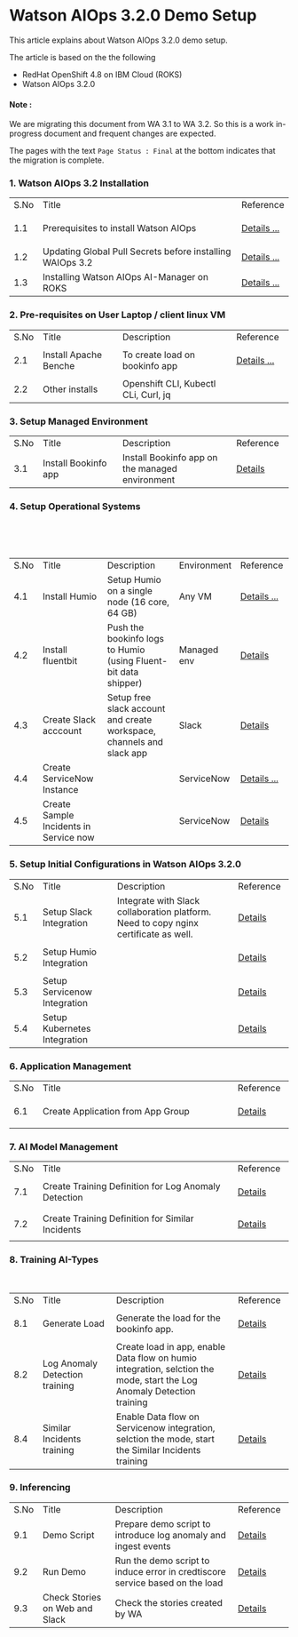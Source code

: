 # Watson AIOps 3.2.0  Demo Setup

This article explains about Watson AIOps 3.2.0 demo setup.

The article is based on the the following
 - RedHat OpenShift 4.8 on IBM Cloud (ROKS)
 - Watson AIOps 3.2.0

#### Note :

We are migrating this document from WA 3.1 to WA 3.2. So this is a work in-progress document and frequent changes are expected.

The pages with the text `Page Status : Final` at the bottom indicates that the migration is complete.


### 1. Watson AIOps 3.2 Installation

<table>
    <tr>
        <td width="4%">S.No</td>
        <td width="84%">Title</td>
        <td width="12%">Reference</td>
    </tr>
    <tr>
        <td>1.1</td>
        <td>Prerequisites to install Watson AIOps</td>
        <td>

[Details ...](./01-install-roks-iks-humio)
        </td>
    </tr>
        <tr>
        <td>1.2</td>
        <td>Updating Global Pull Secrets before installing WAIOps 3.2</td>
        <td>
[Details ...](./02-update-global-pull-secrets)
        </td>
    </tr>
    <tr>
        <td>1.3</td>
        <td>Installing Watson AIOps AI-Manager on ROKS</td>
        <td>
[Details ...](./03-install-ai-manager-in-roks)
        </td>
    </tr>

</table>

### 2. Pre-requisites on User Laptop  / client linux VM

<table>
    <tr>
        <td width="4%">S.No</td>
        <td width="28%">Title</td>
        <td width="40%">Description</td>
        <td width="20%">Reference</td>
    </tr>
    <tr>
        <td>2.1</td>
        <td>Install Apache Benche </td>
        <td>To create load on bookinfo app</td>
        <td>

[Details ...](https://httpd.apache.org/download.cgi)
        </td>
    </tr>
    <tr>
        <td>2.2</td>
        <td>Other installs </td>
        <td> Openshift CLI, Kubectl CLi, Curl, jq </td>
        <td>
        </td>
    </tr>        
</table>


### 3. Setup Managed Environment

<table>
    <tr>
        <td width="4%">S.No</td>
        <td width="28%">Title</td>
        <td width="40%">Description</td>
        <td width="20%">Reference</td>
    </tr>
    <tr>
        <td>3.1</td>
        <td>Install Bookinfo app</td>
        <td>Install Bookinfo app on the managed environment</td>
        <td>

[Details](./500-install-bookinfo-app/01-iks)</td>
    </tr>
</table>


### 4. Setup Operational Systems
<table>
    <tr>
        <td width="4%">S.No</td>
        <td width="28%">Title</td>
        <td width="40%">Description</td>
        <td width="8%">Environment</td>
        <td width="20%">Reference</td>
    </tr>
    <tr>
        <td>4.1</td>
        <td>Install Humio</td>
        <td>Setup Humio on a single node (16 core, 64 GB)</td>
        <td>Any VM</td>
        <td>

[Details ...](https://github.com/diimallya/humio-single-node)</td>
    </tr>   
    <tr>
        <td>4.2 </td>
        <td>Install fluentbit</td>
        <td>Push the bookinfo logs to Humio (using Fluent-bit data shipper)</td>
        <td>Managed env</td>
        <td>[Details](./510-configuring-fluentbit/01-iks)</td>
    </tr>   
    <tr>
        <td>4.3 </td>
        <td>Create Slack acccount</td>
        <td>Setup free slack account and create workspace, channels and slack app</td>
        <td>Slack</td>
        <td>[Details](./300-aiops-initial-configuration/13-slack-account-creation-and-integration)</td>
    </tr>   
    <tr>
        <td>4.4 </td>
        <td>Create ServiceNow Instance</td>
        <td></td>
        <td>ServiceNow</td>
        <td>[Details ...](https://developer.servicenow.com/dev.do)</td>
    </tr>
    <tr>
        <td>4.5 </td>
        <td>Create Sample Incidents in Service now</td>
        <td></td>
        <td>ServiceNow</td>
        <td>[Details](./330-aiops-training/12-similar-incidents-training#user-content-preparation)</td>
    </tr>
</table>

### 5. Setup Initial Configurations in Watson AIOps 3.2.0
<table>
    <tr>
        <td width="4%">S.No</td>
        <td width="28%">Title</td>
        <td width="48%">Description</td>
        <td width="20%">Reference</td>
    </tr>
    <tr>
        <td>5.1</td>
        <td>Setup Slack Integration</td>
        <td>Integrate with Slack collaboration platform. Need to copy nginx certificate as well.</td>
        <td>

[Details](./300-aiops-initial-configuration/13-slack-account-creation-and-integration)
</td>
    </tr>
    <tr>
        <td>5.2</td>
        <td>Setup Humio Integration</td>
        <td>&nbsp;</td>
        <td> 
        
[Details](./300-aiops-initial-configuration/10-setup-humio-Integration)</td>
    </tr>
    <tr>
        <td>5.3</td>
        <td>Setup Servicenow Integration</td>
        <td>&nbsp;</td>
        <td>
[Details](./300-aiops-initial-configuration/11-setup-servicenow-integration)
        </td>
    </tr>
    <tr>
        <td>5.4</td>
        <td>Setup Kubernetes Integration</td>
        <td>&nbsp;</td>
        <td>
[Details](./10-setup-kubernetes-observer)
        </td>
    </tr>    
</table>

### 6. Application Management

<table>
    <tr>
        <td width="4%">S.No</td>
        <td width="76%">Title</td>
        <td width="20%">Reference</td>
    </tr>
    <tr>
        <td>6.1</td>
        <td>Create Application from App Group </td>
        <td>

[Details](./20-create-application-from-resource-group)</td>
    </tr>
</table>

### 7. AI Model Management

<table>
    <tr>
        <td width="4%">S.No</td>
        <td width="76%">Title</td>
        <td width="20%">Reference</td>
    </tr>
    <tr>
        <td>7.1</td>
        <td>Create Training Definition for Log Anomaly Detection </td>
        <td>

[Details](./30-ai-model-definition-log-anomaly)  
        </td>
    </tr>
    <tr>
        <td>7.2</td>
        <td>Create Training Definition for Similar Incidents </td>
        <td>

[Details](./320-aiops-ai-model-management/12-create-training-definition-incidents)  
        </td>
    </tr>    
</table>

### 8. Training AI-Types

<table>
    <tr>
        <td width="4%">S.No</td>
        <td width="28%">Title</td>
        <td width="48%">Description</td>
        <td width="20%">Reference</td>
    </tr>
    <tr>
        <td>8.1</td>
        <td>Generate Load</td>
        <td>Generate the load for the bookinfo app.</td>
        <td>

[Details](./501-bookinfo-load-generation)
        </td>
    </tr>    
    <tr>
        <td>8.2</td>
        <td>Log Anomaly Detection training </td>
        <td>Create load in app, enable Data flow on humio integration, selction the mode, start the Log Anomaly Detection training</td>
        <td>[Details](./330-aiops-training/10-log-anomaly-detection-training)</td>
    </tr>
    <tr>
        <td>8.4</td>
        <td>Similar Incidents training </td>
        <td>Enable Data flow on Servicenow integration, selction the mode, start the Similar Incidents training</td>
        <td>[Details](./330-aiops-training/12-similar-incidents-training)</td>
    </tr>    
</table>


### 9. Inferencing

<table>
    <tr>
        <td width="4%">S.No</td>
        <td width="28%">Title</td>
        <td width="48%">Description</td>
        <td width="20%">Reference</td>
    </tr>
    <tr>
        <td>9.1</td>
        <td>Demo Script </td>
        <td>Prepare demo script to introduce log anomaly and ingest events</td>
        <td>

[Details](./340-aiops-inferencing/40-demo-script-aimgr)
        </td>
    </tr>
    <tr>
        <td>9.2</td>
        <td>Run Demo </td>
        <td>Run the demo script to induce error in credtiscore service based on the load</td>
        <td>

[Details](./340-aiops-inferencing/20-run-demo)
        </td>
    </tr>
    <tr>
        <td>9.3</td>
        <td>Check Stories on Web and Slack  </td>
        <td>Check the stories created by WA</td>
        <td>

[Details](./340-aiops-inferencing/30-view-results)
        </td>
    </tr>
</table>
